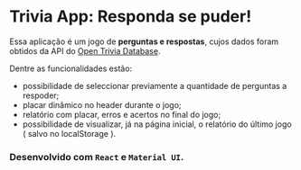 # Trivia App: Responda se puder!
Essa aplicação é um jogo de **perguntas e respostas**, cujos dados foram obtidos da API do [Open Trivia Database](https://opentdb.com/).

Dentre as funcionalidades estão:
- possibilidade de seleccionar previamente a quantidade de perguntas a respoder;
- placar dinâmico no header durante o jogo;
- relatório com placar, erros e acertos no final do jogo;
- possibilidade de visualizar, já na página inicial, o relatório do último jogo ( salvo no localStorage ).

### Desenvolvido com `React` e `Material UI`.
